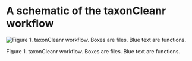 # A schematic of the taxonCleanr workflow

![Figure 1. taxonCleanr workflow. Boxes are files. Blue text are functions.](https://github.com/clnsmth/taxonCleanr/blob/master/documentation/schematic.png)

Figure 1. taxonCleanr workflow. Boxes are files. Blue text are functions.
